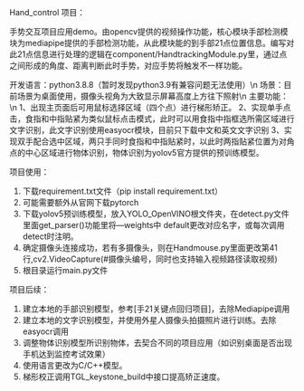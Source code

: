 Hand_control 项目：

手势交互项目应用demo。由opencv提供的视频操作功能，核心模块手部检测模块为mediapipe提供的手部检测功能，从此模块能的到手部21点位置信息。编写对此21点信息进行处理的逻辑在component/HandtrackingModule.py里，通过点之间形成的角度、距离判断此时手势，对应手势将触发不一样功能。

开发语言：python3.8.8（暂时发现python3.9有兼容问题无法使用）\n
场景：目前场景为桌面使用，摄像头视角为大致显示屏幕高度上方往下照射\n
主要功能：\n
1、出现主页面后可用鼠标选择区域（四个点）进行梯形矫正。
2、实现单手点击，食指和中指贴紧为类似鼠标点击模式，此时可以用食指中指框选所需区域进行文字识别，此文字识别使用easyocr模块，目前只下载中文和英文文字识别
3、实现双手配合选中区域，两只手同时食指和中指贴紧时，以此时两指贴紧位置为对角点的中心区域进行物体识别，物体识别为yolov5官方提供的预训练模型。
 
项目使用：
1.	下载requirement.txt文件（pip install requirement.txt）   
2.	可能需要额外从官网下载pytorch
3.	下载yolov5预训练模型，放入YOLO_OpenVINO根文件夹，在detect.py文件里面get_parser()功能里将—weights中 default更改对应名字，或每次调用detect时注明。
4.	确定摄像头连接成功，若有多摄像头，则在Handmouse.py里面更改第41行,cv2.VideoCapture(#摄像头编号，同时也支持输入视频路径读取视频)
5.	根目录运行main.py文件
 
项目后续：
1.	建立本地的手部识别模型，参考[手21关键点回归项目]，去除Mediapipe调用
2.	建立本地的文字识别模型，并使用外星人摄像头拍摄照片进行训练。去除easyocr调用
3.	调整物体识别模型所识别物体，去契合不同的项目应用（如识别桌面是否出现手机达到监控考试效果）
4.	使用语言更改为C/C++模型。
5.	梯形校正调用TGL_keystone_build中接口提高矫正速度。
